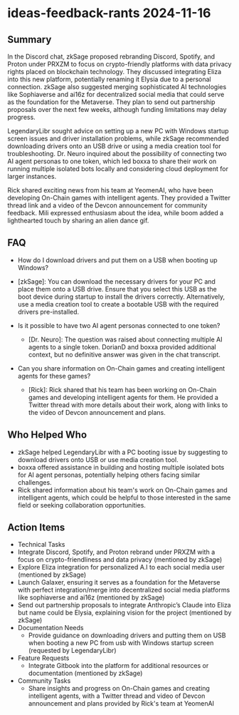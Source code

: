 # ideas-feedback-rants 2024-11-16

## Summary

In the Discord chat, zkSage proposed rebranding Discord, Spotify, and Proton under PRXZM to focus on crypto-friendly platforms with data privacy rights placed on blockchain technology. They discussed integrating Eliza into this new platform, potentially renaming it Elysia due to a personal connection. zkSage also suggested merging sophisticated AI technologies like Sophiaverse and ai16z for decentralized social media that could serve as the foundation for the Metaverse. They plan to send out partnership proposals over the next few weeks, although funding limitations may delay progress.

LegendaryLibr sought advice on setting up a new PC with Windows startup screen issues and driver installation problems, while zkSage recommended downloading drivers onto an USB drive or using a media creation tool for troubleshooting. Dr. Neuro inquired about the possibility of connecting two AI agent personas to one token, which led boxxa to share their work on running multiple isolated bots locally and considering cloud deployment for larger instances.

Rick shared exciting news from his team at YeomenAI, who have been developing On-Chain games with intelligent agents. They provided a Twitter thread link and a video of the Devcon announcement for community feedback. Mili expressed enthusiasm about the idea, while boom added a lighthearted touch by sharing an alien dance gif.

## FAQ

- How do I download drivers and put them on a USB when booting up Windows?
- [zkSage]: You can download the necessary drivers for your PC and place them onto a USB drive. Ensure that you select this USB as the boot device during startup to install the drivers correctly. Alternatively, use a media creation tool to create a bootable USB with the required drivers pre-installed.

- Is it possible to have two AI agent personas connected to one token?

    - [Dr. Neuro]: The question was raised about connecting multiple AI agents to a single token. DorianD and boxxa provided additional context, but no definitive answer was given in the chat transcript.

- Can you share information on On-Chain games and creating intelligent agents for these games?
    - [Rick]: Rick shared that his team has been working on On-Chain games and developing intelligent agents for them. He provided a Twitter thread with more details about their work, along with links to the video of Devcon announcement and plans.

## Who Helped Who

- zkSage helped LegendaryLibr with a PC booting issue by suggesting to download drivers onto USB or use media creation tool.
- boxxa offered assistance in building and hosting multiple isolated bots for AI agent personas, potentially helping others facing similar challenges.
- Rick shared information about his team's work on On-Chain games and intelligent agents, which could be helpful to those interested in the same field or seeking collaboration opportunities.

## Action Items

- Technical Tasks
- Integrate Discord, Spotify, and Proton rebrand under PRXZM with a focus on crypto-friendliness and data privacy (mentioned by zkSage)
- Explore Eliza integration for personalized A.I to each social media user (mentioned by zkSage)
- Launch Galaxer, ensuring it serves as a foundation for the Metaverse with perfect integration/merge into decentralized social media platforms like sophiaverse and ai16z (mentioned by zkSage)
- Send out partnership proposals to integrate Anthropic’s Claude into Eliza but name could be Elysia, explaining vision for the project (mentioned by zkSage)
- Documentation Needs
    - Provide guidance on downloading drivers and putting them on USB when booting a new PC from usb with Windows startup screen (requested by LegendaryLibr)
- Feature Requests
    - Integrate Gitbook into the platform for additional resources or documentation (mentioned by zkSage)
- Community Tasks
    - Share insights and progress on On-Chain games and creating intelligent agents, with a Twitter thread and video of Devcon announcement and plans provided by Rick's team at YeomenAI
